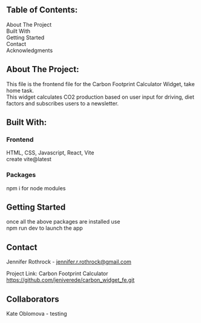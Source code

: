 ## Table of Contents:
About The Project  
Built With  
Getting Started  
Contact  
Acknowledgments  

## About The Project:
This file is the frontend file for the Carbon Footprint Calculator Widget, take home task.  
This widget calculates CO2 production based on user input for driving, diet factors and subscribes users to a newsletter.

## Built With:
### Frontend
HTML, CSS, Javascript, React, Vite  
create vite@latest

### Packages
npm i for node modules

## Getting Started
once all the above packages are installed use  
npm run dev to launch the app

## Contact
Jennifer Rothrock - jennifer.r.rothrock@gmail.com

Project Link: Carbon Footprint Calculator  
https://github.com/jeniverede/carbon_widget_fe.git

## Collaborators
Kate Oblomova - testing



